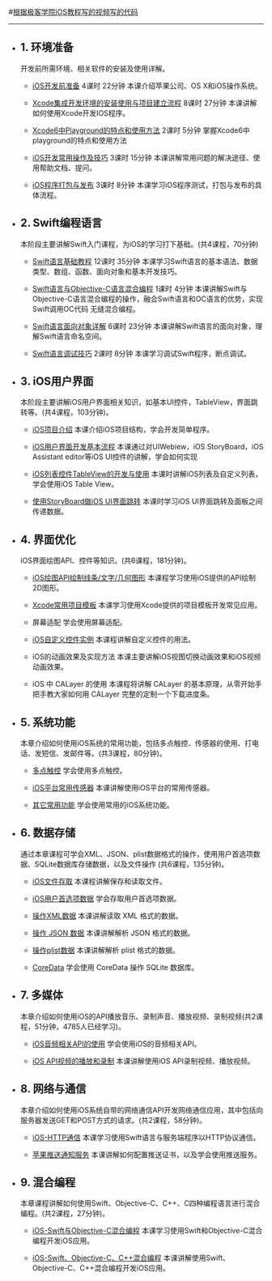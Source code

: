 
#[根据极客学院iOS教程写的视频写的代码](http://www.jikexueyuan.com/path/ios/)
***
* ## 1. 环境准备 
  开发前所需环境、相关软件的安装及使用详解。

  * [iOS开发前准备]()
    4课时 22分钟 本课介绍苹果公司、OS X和iOS操作系统。

  * [Xcode集成开发环境的安装使用与项目建立流程]()
    8课时 27分钟 本课讲解如何使用Xcode开发IOS程序。

  * [Xcode6中Playground的特点和使用方法]()
    2课时 5分钟 掌握Xcode6中playground的特点和使用方法

  * [iOS开发常用操作及技巧]()
    3课时 15分钟 本课讲解常用问题的解决途径、使用帮助文档、提问。


  * [iOS程序打包与发布]()
    3课时 8分钟 本课学习iOS程序测试，打包与发布的具体流程。

* ## 2. Swift编程语言
  本阶段主要讲解Swift入门课程，为iOS的学习打下基础。(共4课程，70分钟)

    * [Swift语言基础教程]()
        12课时 35分钟 本课学习Swift语言的基本语法、数据类型、数组、函数、面向对象和基本开发技巧。

    * [Swift语言与Objective-C语言混合编程]()
        1课时 4分钟 本课讲解Swift与Objective-C语言混合编程的操作，融合Swift语言和OC语言的优势，实现Swift调用OC代码         无缝混合编程。

    * [Swift语言面向对象详解]()
        6课时 23分钟 本课讲解Swift语言的面向对象，理解Swift语言命名空间。

    * [Swift语言调试技巧]()
        2课时 8分钟 本课学习调试Swift程序，断点调试。
        
* ## 3. iOS用户界面 
  本阶段主要讲解iOS用户界面相关知识，如基本UI控件，TableView，界面跳转等。(共4课程，103分钟)。

  * [iOS项目介绍]()
    本课介绍iOS项目结构，学会开发简单程序。  

  * [iOS用户界面开发基本流程]()
    本课通过对UIWebiew，iOS StoryBoard，iOS Assistant editor等iOS UI控件的讲解，学会如何实现

  * [iOS列表控件TableView的开发与使用]()
    本课时讲解iOS列表及自定义列表，学会使用iOS Table View。

  * [使用StoryBoard做iOS UI界面跳转]()
    本课时学习iOS UI界面跳转及面板之间传递数据。

* ## 4. 界面优化 
  iOS界面绘图API、控件等知识。(共6课程，181分钟)。

  * [iOS绘图API绘制线条/文字/几何图形](/4.界面优化/1.iOS绘图API绘制线条、文字、几何图形/README.md)
    本课程学习使用iOS提供的API绘制2D图形。  

  * [Xcode常用项目模板](4.界面优化/2.Xcode常用项目模板/README.md)
    本课学习使用Xcode提供的项目模板开发常见应用。

  * 屏幕适配
    学会使用屏幕适配。

  * [iOS自定义控件实例](4.界面优化/4.iOS自定义控件实例/README.md)
    本课程讲解自定义控件的用法。

  * iOS的动画效果及实现方法
    本课主要讲解iOS视图切换动画效果和iOS视频动画效果。

  * iOS 中 CALayer 的使用
    本课程将讲解 CALayer 的基本原理，从零开始手把手教大家如何用 CALayer 完整的定制一个下载进度条。

* ## 5. 系统功能 
  本章介绍如何使用iOS系统的常用功能，包括多点触控、传感器的使用、打电话、发短信、发邮件等。(共3课程，80分钟)。

  * [多点触控]()
    学会使用多点触控。  

  * [iOS平台常用传感器]()
    本课讲解使用iOS平台的常用传感器。

  * [其它常用功能]()
    学会使用常用的iOS系统功能。

* ## 6. 数据存储
  通过本章课程可学会XML、JSON、plist数据格式的操作，使用用户首选项数据、SQLite数据库存储数据，以及文件操作
(共6课程，135分钟)。

  * [iOS文件存取]()
    本课程讲解保存和读取文件。  

  * [iOS用户首选项数据]()
    学会存取用户首选项数据。

  * [操作XML数据]()
    本课讲解读取 XML 格式的数据。

  * [操作 JSON 数据]()
    本课讲解解析 JSON 格式的数据。

  * [操作plist数据]()
    本课讲解解析 plist 格式的数据。

  * [CoreData]()
    学会使用 CoreData 操作 SQLite 数据库。

* ## 7. 多媒体
  本章介绍如何使用iOS的API播放音乐、录制声音、播放视频、录制视频(共2课程，51分钟，4785人已经学习)。

  * [iOS音频相关API的使用]()
    学会使用iOS的音频相关API。  

  * [iOS API视频的播放和录制]()
    本课讲解使用iOS API录制视频、播放视频。

* ## 8. 网络与通信
  本章介绍如何使用iOS系统自带的网络通信API开发网络通信应用，其中包括向服务器发送GET和POST方式的请求。(共2课程，58分钟)。

  * [iOS-HTTP通信]()
    本课学习使用Swift语言与服务端程序以HTTP协议通信。  

  * [苹果推送通知服务]()
    本课讲解如何配置推送证书，以及学会使用推送服务。


* ## 9. 混合编程
  本章课程讲解如何使用Swift、Objective-C、C++、C四种编程语言进行混合编程。(共2课程，27分钟)。

  * [iOS-Swift与Objective-C混合编程]()
    本课学习使用Swift和Objective-C混合编程开发iOS应用。
  
  * [iOS-Swift、Objective-C、C++混合编程]()
    本课讲解使用Swift、Objective-C、C++混合编程开发iOS应用。
